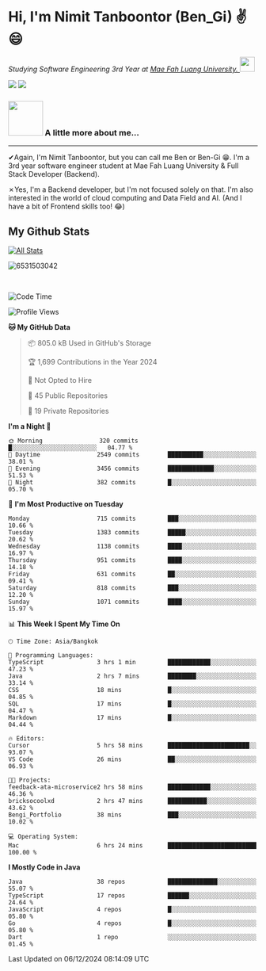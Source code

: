 # Hi, I'm Nimit Tanboontor (Ben_Gi) ✌😄
<p><em>Studying Software Engineering 3rd Year at <a href="https://en.mfu.ac.th/home.html"> Mae Fah Luang University.
</a><img src="https://media.giphy.com/media/WUlplcMpOCEmTGBtBW/giphy.gif" width="30"> </em></p>


[![](https://img.shields.io/badge/linkedin-%230077B5.svg?style=for-the-badge&logo=linkedin)]([https://www.linkedin.com/in/thanaphoom-babparn/](https://www.linkedin.com/in/nimit-tanbooutor-798139246/))
[![](https://img.shields.io/badge/Medium-12100E?style=for-the-badge&logo=medium&logoColor=white)](https://medium.com/@nimittanbooutor)

### <img src="https://media.giphy.com/media/VgCDAzcKvsR6OM0uWg/giphy.gif" width="70"> A little more about me...  

<hr> <!-- Horizontal line -->

&#10004;Again, I'm Nimit Tanboontor, but you can call me Ben or Ben-Gi 😁. I'm a 3rd year software engineer student at Mae Fah Luang University & Full Stack Developer (Backend).

&#10007;Yes, I'm a Backend developer, but I'm not focused solely on that. I'm also interested in the world of cloud computing and Data Field and AI. (And I have a bit of Frontend skills too! 😂)


## My Github Stats

[![All Stats](https://github-readme-stats.vercel.app/api?username=6531503042&show_icons=true&theme=algolia)](https://github.com/6531503042)

<p><img align="center" src="https://github-readme-streak-stats.herokuapp.com/?user=6531503042&" alt="6531503042" /></p>

<br />


<!--START_SECTION:waka-->
![Code Time](http://img.shields.io/badge/Code%20Time-252%20hrs%2022%20mins-blue)

![Profile Views](http://img.shields.io/badge/Profile%20Views-50-blue)

**🐱 My GitHub Data** 

> 📦 805.0 kB Used in GitHub's Storage 
 > 
> 🏆 1,699 Contributions in the Year 2024
 > 
> 🚫 Not Opted to Hire
 > 
> 📜 45 Public Repositories 
 > 
> 🔑 19 Private Repositories 
 > 
**I'm a Night 🦉** 

```text
🌞 Morning                320 commits         █░░░░░░░░░░░░░░░░░░░░░░░░   04.77 % 
🌆 Daytime                2549 commits        ██████████░░░░░░░░░░░░░░░   38.01 % 
🌃 Evening                3456 commits        █████████████░░░░░░░░░░░░   51.53 % 
🌙 Night                  382 commits         █░░░░░░░░░░░░░░░░░░░░░░░░   05.70 % 
```
📅 **I'm Most Productive on Tuesday** 

```text
Monday                   715 commits         ███░░░░░░░░░░░░░░░░░░░░░░   10.66 % 
Tuesday                  1383 commits        █████░░░░░░░░░░░░░░░░░░░░   20.62 % 
Wednesday                1138 commits        ████░░░░░░░░░░░░░░░░░░░░░   16.97 % 
Thursday                 951 commits         ████░░░░░░░░░░░░░░░░░░░░░   14.18 % 
Friday                   631 commits         ██░░░░░░░░░░░░░░░░░░░░░░░   09.41 % 
Saturday                 818 commits         ███░░░░░░░░░░░░░░░░░░░░░░   12.20 % 
Sunday                   1071 commits        ████░░░░░░░░░░░░░░░░░░░░░   15.97 % 
```


📊 **This Week I Spent My Time On** 

```text
🕑︎ Time Zone: Asia/Bangkok

💬 Programming Languages: 
TypeScript               3 hrs 1 min         ████████████░░░░░░░░░░░░░   47.23 % 
Java                     2 hrs 7 mins        ████████░░░░░░░░░░░░░░░░░   33.14 % 
CSS                      18 mins             █░░░░░░░░░░░░░░░░░░░░░░░░   04.85 % 
SQL                      17 mins             █░░░░░░░░░░░░░░░░░░░░░░░░   04.47 % 
Markdown                 17 mins             █░░░░░░░░░░░░░░░░░░░░░░░░   04.44 % 

🔥 Editors: 
Cursor                   5 hrs 58 mins       ███████████████████████░░   93.07 % 
VS Code                  26 mins             ██░░░░░░░░░░░░░░░░░░░░░░░   06.93 % 

🐱‍💻 Projects: 
feedback-ata-microservice2 hrs 58 mins       ████████████░░░░░░░░░░░░░   46.36 % 
bricksocoolxd            2 hrs 47 mins       ███████████░░░░░░░░░░░░░░   43.62 % 
Bengi_Portfolio          38 mins             ███░░░░░░░░░░░░░░░░░░░░░░   10.02 % 

💻 Operating System: 
Mac                      6 hrs 24 mins       █████████████████████████   100.00 % 
```

**I Mostly Code in Java** 

```text
Java                     38 repos            ██████████████░░░░░░░░░░░   55.07 % 
TypeScript               17 repos            ██████░░░░░░░░░░░░░░░░░░░   24.64 % 
JavaScript               4 repos             █░░░░░░░░░░░░░░░░░░░░░░░░   05.80 % 
Go                       4 repos             █░░░░░░░░░░░░░░░░░░░░░░░░   05.80 % 
Dart                     1 repo              ░░░░░░░░░░░░░░░░░░░░░░░░░   01.45 % 
```




 Last Updated on 06/12/2024 08:14:09 UTC
<!--END_SECTION:waka-->
